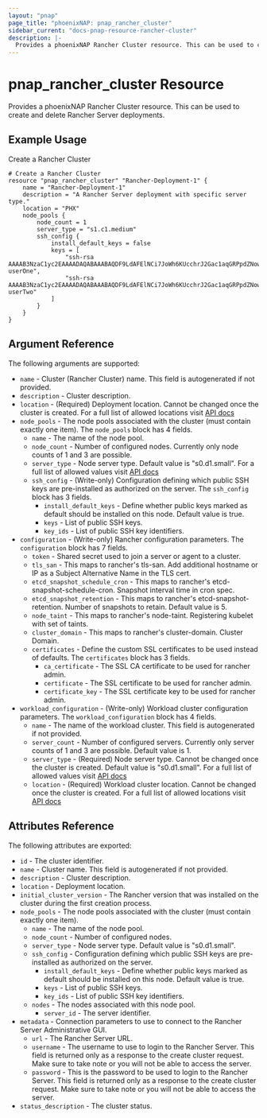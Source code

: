 ```yaml
---
layout: "pnap"
page_title: "phoenixNAP: pnap_rancher_cluster"
sidebar_current: "docs-pnap-resource-rancher-cluster"
description: |-
  Provides a phoenixNAP Rancher Cluster resource. This can be used to create and delete Rancher Server deployments.
---
```


# pnap_rancher_cluster Resource

Provides a phoenixNAP Rancher Cluster resource. This can be used to create and delete Rancher Server deployments.



## Example Usage

Create a Rancher Cluster

```hcl
# Create a Rancher Cluster
resource "pnap_rancher_cluster" "Rancher-Deployment-1" {
    name = "Rancher-Deployment-1"
    description = "A Rancher Server deployment with specific server type."
    location = "PHX"
    node_pools {        
        node_count = 1
        server_type = "s1.c1.medium"
        ssh_config {
            install_default_keys = false
            keys = [
                "ssh-rsa AAAAB3NzaC1yc2EAAAADAQABAAABAQDF9LdAFElNCi7JoWh6KUcchrJ2Gac1aqGRPpdZNowObpRtmiRCecAMb7bUgNAaNfcmwiQi7tos9TlnFgprIcfMWb8MSs3ABYHmBgqEEt3RWYf0fAc9CsIpJdMCUG28TPGTlRXCEUVNKgLMdcseAlJoGp1CgbHWIN65fB3he3kAZcfpPn5mapV0tsl2p+ZyuAGRYdn5dJv2RZDHUZBkOeUobwsij+weHCKAFmKQKtCP7ybgVHaQjAPrj8MGnk1jBbjDt5ws+Be+9JNjQJee9zCKbAOsIo3i+GcUIkrw5jxPU/RTGlWBcemPaKHdciSzGcjWboapzIy49qypQhZe1U75 userOne",
                "ssh-rsa AAAAB3NzaC1yc2EAAAADAQABAAABAQDF9LdAFElNCi7JoWh6KUcchrJ2Gac1aqGRPpdZNowObpRtmiRCecAMb7bUgNAaNfcmwiQi7tos9TlnFgprIcfMWb8MSs3ABYHmBgqEEt3RWYf0fAc9CsIpJdMCUG28TPGTlRXCEUVNKgLMdcseAlJoGp1CgbHWIN65fB3he3kAZcfpPn5mapV0tsl2p+ZyuAGRYdn5dJv2RZDHUZBkOeUobwsij+weHCKAFmKQKtCP7ybgVHaQjAPrj8MGnk1jBbjDt5ws+Be+9JNjQJee9zCKbAOsIo3i+GcUIkrw5jxPU/RTGlWBcemPaKHdciSzGcjWboapzIy49qypQhZe1U75 userTwo"
            ]
        }               
    }    
}
```

## Argument Reference

The following arguments are supported:

* `name` - Cluster (Rancher Cluster) name. This field is autogenerated if not provided.
* `description` - Cluster description.
* `location` - (Required) Deployment location. Cannot be changed once the cluster is created. For a full list of allowed locations visit [API docs](https://developers.phoenixnap.com/docs/rancher/1)
* `node_pools` - The node pools associated with the cluster (must contain exactly one item). The `node_pools` block has 4 fields.
    * `name` - The name of the node pool.
    * `node_count` - Number of configured nodes. Currently only node counts of 1 and 3 are possible.
    * `server_type` - Node server type. Default value is "s0.d1.small". For a full list of allowed values visit [API docs](https://developers.phoenixnap.com/docs/rancher/1)
    * `ssh_config` - (Write-only) Configuration defining which public SSH keys are pre-installed as authorized on the server. The `ssh_config` block has 3 fields.
        * `install_default_keys` - Define whether public keys marked as default should be installed on this node. Default value is true.
        * `keys` - List of public SSH keys.
        * `key_ids` - List of public SSH key identifiers.
* `configuration` - (Write-only) Rancher configuration parameters. The `configuration` block has 7 fields.
    * `token` - Shared secret used to join a server or agent to a cluster.
    * `tls_san` - This maps to rancher's tls-san. Add additional hostname or IP as a Subject Alternative Name in the TLS cert.
    * `etcd_snapshot_schedule_cron` - This maps to rancher's etcd-snapshot-schedule-cron. Snapshot interval time in cron spec.
    * `etcd_snapshot_retention` - This maps to rancher's etcd-snapshot-retention. Number of snapshots to retain. Default value is 5.
    * `node_taint` - This maps to rancher's node-taint. Registering kubelet with set of taints.
    * `cluster_domain` - This maps to rancher's cluster-domain. Cluster Domain.
    * `certificates` - Define the custom SSL certificates to be used instead of defaults. The `certificates` block has 3 fields.
        * `ca_certificate` - The SSL CA certificate to be used for rancher admin.
        * `certificate` - The SSL certificate to be used for rancher admin.
        * `certificate_key` - The SSL certificate key to be used for rancher admin.
* `workload_configuration` - (Write-only) Workload cluster configuration parameters. The `workload_configuration` block has 4 fields.
    * `name` - The name of the workload cluster. This field is autogenerated if not provided.
    * `server_count` - Number of configured servers. Currently only server counts of 1 and 3 are possible. Default value is 1.
    * `server_type` - (Required) Node server type. Cannot be changed once the cluster is created. Default value is "s0.d1.small". For a full list of allowed values visit [API docs](https://developers.phoenixnap.com/docs/rancher/1)
    * `location` - (Required) Workload cluster location. Cannot be changed once the cluster is created. For a full list of allowed locations visit [API docs](https://developers.phoenixnap.com/docs/rancher/1)


## Attributes Reference

The following attributes are exported:

* `id` - The cluster identifier.
* `name` - Cluster name. This field is autogenerated if not provided.
* `description` - Cluster description.
* `location` - Deployment location.
* `initial_cluster_version` - The Rancher version that was installed on the cluster during the first creation process.
* `node_pools` - The node pools associated with the cluster (must contain exactly one item).    
    * `name` - The name of the node pool.
    * `node_count` - Number of configured nodes.
    * `server_type` - Node server type. Default value is "s0.d1.small". 
    * `ssh_config` - Configuration defining which public SSH keys are pre-installed as authorized on the server.
        * `install_default_keys` - Define whether public keys marked as default should be installed on this node. Default value is true.
        * `keys` - List of public SSH keys.
        * `key_ids` - List of public SSH key identifiers.       
    * `nodes` - The nodes associated with this node pool.            
        * `server_id` - The server identifier.
* `metadata` - Connection parameters to use to connect to the Rancher Server Administrative GUI.
    * `url` - The Rancher Server URL.
    * `username` - The username to use to login to the Rancher Server. This field is returned only as a response to the create cluster request. Make sure to take note or you will not be able to access the server.
    * `password` - This is the password to be used to login to the Rancher Server. This field is returned only as a response to the create cluster request. Make sure to take note or you will not be able to access the server.
* `status_description` - The cluster status.
